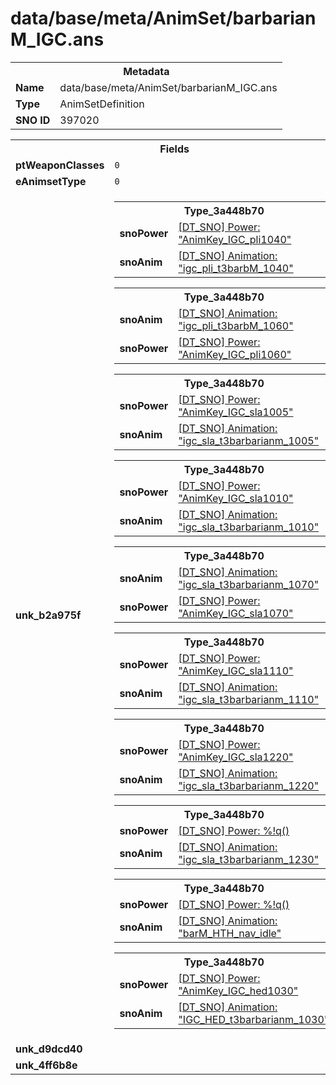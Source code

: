 <h1>data/base/meta/AnimSet/barbarianM_IGC.ans</h1><table><tr><th colspan="100%">Metadata</th></tr><tr><td><b>Name</b></td><td>data/base/meta/AnimSet/barbarianM_IGC.ans</td></tr><tr><td><b>Type</b></td><td>AnimSetDefinition</td></tr><tr><td><b>SNO ID</b></td><td>397020</td></tr></table>

<table><tr><th colspan="100%">Fields</th></tr><tr><td><b>ptWeaponClasses</b></td><td><code>0</code>
</td></tr><tr><td><b>eAnimsetType</b></td><td><code>0</code></td></tr><tr><td><b>unk_b2a975f</b></td><td><table><tr><th colspan="100%">Type_3a448b70</th></tr><tr><td><b>snoPower</b></td><td><a href="..\Power\AnimKey_IGC_pli1040.pow.md">[DT_SNO] Power: "AnimKey_IGC_pli1040"</a></td></tr><tr><td><b>snoAnim</b></td><td><a href="..\Anim\igc_pli_t3barbM_1040.ani.md">[DT_SNO] Animation: "igc_pli_t3barbM_1040"</a></td></tr></table>


<table><tr><th colspan="100%">Type_3a448b70</th></tr><tr><td><b>snoAnim</b></td><td><a href="..\Anim\igc_pli_t3barbM_1060.ani.md">[DT_SNO] Animation: "igc_pli_t3barbM_1060"</a></td></tr><tr><td><b>snoPower</b></td><td><a href="..\Power\AnimKey_IGC_pli1060.pow.md">[DT_SNO] Power: "AnimKey_IGC_pli1060"</a></td></tr></table>


<table><tr><th colspan="100%">Type_3a448b70</th></tr><tr><td><b>snoPower</b></td><td><a href="..\Power\AnimKey_IGC_sla1005.pow.md">[DT_SNO] Power: "AnimKey_IGC_sla1005"</a></td></tr><tr><td><b>snoAnim</b></td><td><a href="..\Anim\igc_sla_t3barbarianm_1005.ani.md">[DT_SNO] Animation: "igc_sla_t3barbarianm_1005"</a></td></tr></table>


<table><tr><th colspan="100%">Type_3a448b70</th></tr><tr><td><b>snoPower</b></td><td><a href="..\Power\AnimKey_IGC_sla1010.pow.md">[DT_SNO] Power: "AnimKey_IGC_sla1010"</a></td></tr><tr><td><b>snoAnim</b></td><td><a href="..\Anim\igc_sla_t3barbarianm_1010.ani.md">[DT_SNO] Animation: "igc_sla_t3barbarianm_1010"</a></td></tr></table>


<table><tr><th colspan="100%">Type_3a448b70</th></tr><tr><td><b>snoAnim</b></td><td><a href="..\Anim\igc_sla_t3barbarianm_1070.ani.md">[DT_SNO] Animation: "igc_sla_t3barbarianm_1070"</a></td></tr><tr><td><b>snoPower</b></td><td><a href="..\Power\AnimKey_IGC_sla1070.pow.md">[DT_SNO] Power: "AnimKey_IGC_sla1070"</a></td></tr></table>


<table><tr><th colspan="100%">Type_3a448b70</th></tr><tr><td><b>snoPower</b></td><td><a href="..\Power\AnimKey_IGC_sla1110.pow.md">[DT_SNO] Power: "AnimKey_IGC_sla1110"</a></td></tr><tr><td><b>snoAnim</b></td><td><a href="..\Anim\igc_sla_t3barbarianm_1110.ani.md">[DT_SNO] Animation: "igc_sla_t3barbarianm_1110"</a></td></tr></table>


<table><tr><th colspan="100%">Type_3a448b70</th></tr><tr><td><b>snoPower</b></td><td><a href="..\Power\AnimKey_IGC_sla1220.pow.md">[DT_SNO] Power: "AnimKey_IGC_sla1220"</a></td></tr><tr><td><b>snoAnim</b></td><td><a href="..\Anim\igc_sla_t3barbarianm_1220.ani.md">[DT_SNO] Animation: "igc_sla_t3barbarianm_1220"</a></td></tr></table>


<table><tr><th colspan="100%">Type_3a448b70</th></tr><tr><td><b>snoPower</b></td><td><a href="#UKNOWN">[DT_SNO] Power: %!q(<nil>)</a></td></tr><tr><td><b>snoAnim</b></td><td><a href="..\Anim\igc_sla_t3barbarianm_1230.ani.md">[DT_SNO] Animation: "igc_sla_t3barbarianm_1230"</a></td></tr></table>


<table><tr><th colspan="100%">Type_3a448b70</th></tr><tr><td><b>snoPower</b></td><td><a href="#UKNOWN">[DT_SNO] Power: %!q(<nil>)</a></td></tr><tr><td><b>snoAnim</b></td><td><a href="..\Anim\barM_HTH_nav_idle.ani.md">[DT_SNO] Animation: "barM_HTH_nav_idle"</a></td></tr></table>


<table><tr><th colspan="100%">Type_3a448b70</th></tr><tr><td><b>snoPower</b></td><td><a href="..\Power\AnimKey_IGC_hed1030.pow.md">[DT_SNO] Power: "AnimKey_IGC_hed1030"</a></td></tr><tr><td><b>snoAnim</b></td><td><a href="..\Anim\IGC_HED_t3barbarianm_1030.ani.md">[DT_SNO] Animation: "IGC_HED_t3barbarianm_1030"</a></td></tr></table>


</td></tr><tr><td><b>unk_d9dcd40</b></td><td></td></tr><tr><td><b>unk_4ff6b8e</b></td><td></td></tr></table>

